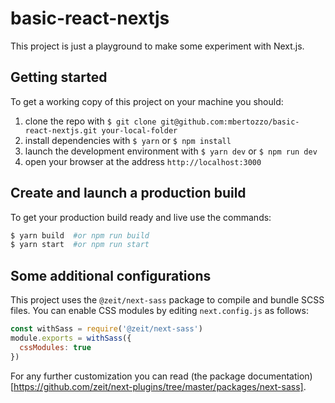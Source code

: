 # basic-react-nextjs
This project is just a playground to make some experiment with Next.js.

## Getting started
To get a working copy of this project on your machine you should:

1. clone the repo with `$ git clone git@github.com:mbertozzo/basic-react-nextjs.git your-local-folder`
2. install dependencies with `$ yarn` or `$ npm install`
3. launch the development environment with `$ yarn dev` or `$ npm run dev`
4. open your browser at the address `http://localhost:3000`

## Create and launch a production build
To get your production build ready and live use the commands:

```bash
$ yarn build  #or npm run build
$ yarn start  #or npm run start
```

## Some additional configurations
This project uses the `@zeit/next-sass` package to compile and bundle SCSS files. You can enable CSS modules by editing `next.config.js` as follows:

```javascript
const withSass = require('@zeit/next-sass')
module.exports = withSass({
  cssModules: true
})
```

For any further customization you can read (the package documentation)[https://github.com/zeit/next-plugins/tree/master/packages/next-sass].